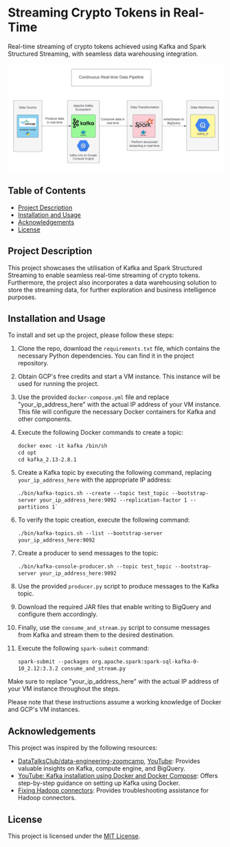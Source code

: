 # Streaming Crypto Tokens in Real-Time

Real-time streaming of crypto tokens achieved using Kafka and Spark Structured Streaming, with seamless data warehousing integration.

![1685462457855](image/README/1685462457855.png)

## Table of Contents

* [Project Description](https://github.com/Jawakar/realtime_coins_stream#project-description)
* [Installation and Usage](https://github.com/Jawakar/realtime_coins_stream#installation-and-usage) 
* [Acknowledgements](https://github.com/Jawakar/realtime_coins_stream#acknowledgements) 
* [License](https://github.com/Jawakar/realtime_coins_stream#license)

## Project Description

This project showcases the utilisation of Kafka and Spark Structured Streaming to enable seamless real-time streaming of crypto tokens. Furthermore, the project also incorporates a data warehousing solution to store the streaming data, for further exploration and business intelligence purposes.

## Installation and Usage

To install and set up the project, please follow these steps:

1. Clone the repo, download the `requirements.txt` file, which contains the necessary Python dependencies. You can find it in the project repository.
2. Obtain GCP's free credits and start a VM instance. This instance will be used for running the project.
3. Use the provided `docker-compose.yml` file and replace "your_ip_address_here" with the actual IP address of your VM instance. This file will configure the necessary Docker containers for Kafka and other components.
4. Execute the following Docker commands to create a topic:

   ```
   docker exec -it kafka /bin/sh
   cd opt
   cd kafka_2.13-2.8.1
   ```
5. Create a Kafka topic by executing the following command, replacing `your_ip_address_here` with the appropriate IP address:

   ```
   ./bin/kafka-topics.sh --create --topic test_topic --bootstrap-server your_ip_address_here:9092 --replication-factor 1 --partitions 1`
   ```
6. To verify the topic creation, execute the following command:

   ```
   ./bin/kafka-topics.sh --list --bootstrap-server your_ip_address_here:9092
   ```
7. Create a producer to send messages to the topic:

   ```
   ./bin/kafka-console-producer.sh --topic test_topic --bootstrap-server your_ip_address_here:9092
   ```
8. Use the provided `producer.py` script to produce messages to the Kafka topic.
9. Download the required JAR files that enable writing to BigQuery and configure them accordingly.
10. Finally, use the `consume_and_stream.py` script to consume messages from Kafka and stream them to the desired destination.
11. Execute the following `spark-submit` command:

    ```
    spark-submit --packages org.apache.spark:spark-sql-kafka-0-10_2.12:3.3.2 consume_and_stream.py
    ```

Make sure to replace "your_ip_address_here" with the actual IP address of your VM instance throughout the steps.

Please note that these instructions assume a working knowledge of Docker and GCP's VM instances.

## Acknowledgements

This project was inspired by the following resources:

* [DataTalksClub/data-engineering-zoomcamp](https://github.com/DataTalksClub/data-engineering-zoomcamp/tree/main/week_6_stream_processing), [YouTube](https://www.youtube.com/watch?v=KerNf0NANMo&ab_channel=DarshilParmar): Provides valuable insights on Kafka, compute engine, and BigQuery.
* [YouTube: Kafka installation using Docker and Docker Compose](https://www.youtube.com/watch?v=WnlX7w4lHvM&t=7s&ab_channel=CodeWithRajRanjan): Offers step-by-step guidance on setting up Kafka using Docker.
* [Fixing Hadoop connectors](https://github.com/GoogleCloudDataproc/hadoop-connectors/issues/618): Provides troubleshooting assistance for Hadoop connectors.

## License

This project is licensed under the [MIT License](https://github.com/Jawakar/realtime_coins_stream/blob/main/LICENSE).
